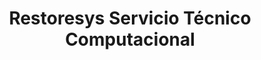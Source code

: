 ---
title: "Restoresys Servicio Técnico Computacional"
url: /linares/restoresys-servicio-tecnico-computacional/
shop: reparación de automóviles
---